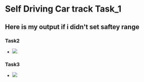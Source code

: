 # Self Driving Car track Task_1
## Here is my output if i didn't set saftey range 
### 	Task2
- <img src="https://raw.githubusercontent.com/AlaaElnagar/Self-Driving-Car-track-tasks/main/Computer_vision/Task2%263/task2.png?token=AILLQHGEQJB76LRKUDZWWATASLHLU" />

### 	Task3
- <img src="https://github.com/AlaaElnagar/Self-Driving-Car-track-tasks/blob/main/Computer_vision/Task2%263/task3.png" />
